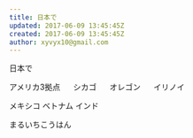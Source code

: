 ```yaml
---
title: 日本で
updated: 2017-06-09 13:45:45Z
created: 2017-06-09 13:45:45Z
author: xyvyx10@gmail.com
---
```


日本で

アメリカ3拠点
     シカゴ
     オレゴン
     イリノイ

メキシコ
ベトナム
インド

まるいちこうはん